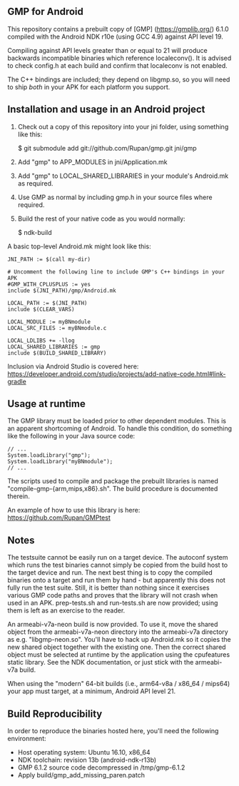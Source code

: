 GMP for Android
---------------

This repository contains a prebuilt copy of [GMP] (https://gmplib.org/) 6.1.0 compiled with the Android NDK r10e (using GCC 4.9) against API level 19.

Compiling against API levels greater than or equal to 21 will produce backwards incompatible binaries which reference localeconv().  It is advised to check config.h at each build and confirm that localeconv is not enabled.

The C++ bindings are included; they depend on libgmp.so, so you will need to ship *both* in your APK for each platform you support.

Installation and usage in an Android project
--------------------------------------------

1. Check out a copy of this repository into your jni folder, using something like this:

     $ git submodule add git://github.com/Rupan/gmp.git jni/gmp

2. Add "gmp" to APP_MODULES in jni/Application.mk
3. Add "gmp" to LOCAL_SHARED_LIBRARIES in your module's Android.mk as required.
4. Use GMP as normal by including gmp.h in your source files where required.
5. Build the rest of your native code as you would normally:

     $ ndk-build

A basic top-level Android.mk might look like this:

    JNI_PATH := $(call my-dir)

    # Uncomment the following line to include GMP's C++ bindings in your APK
    #GMP_WITH_CPLUSPLUS := yes
    include $(JNI_PATH)/gmp/Android.mk

    LOCAL_PATH := $(JNI_PATH)
    include $(CLEAR_VARS)

    LOCAL_MODULE := myBNmodule
    LOCAL_SRC_FILES := myBNmodule.c

    LOCAL_LDLIBS += -llog
    LOCAL_SHARED_LIBRARIES := gmp
    include $(BUILD_SHARED_LIBRARY)

Inclusion via Android Studio is covered here: https://developer.android.com/studio/projects/add-native-code.html#link-gradle

Usage at runtime
----------------

The GMP library must be loaded prior to other dependent modules.  This is an apparent shortcoming of Android.  To handle this condition, do something like the following in your Java source code:

    // ...
    System.loadLibrary("gmp");
    System.loadLibrary("myBNmodule");
    // ...

The scripts used to compile and package the prebuilt libraries is named "compile-gmp-{arm,mips,x86}.sh".  The build procedure is documented therein.

An example of how to use this library is here: https://github.com/Rupan/GMPtest

Notes
-----

The testsuite cannot be easily run on a target device.  The autoconf system which runs the test binaries cannot simply be copied from the build host to the target device and run.  The next best thing is to copy the compiled binaries onto a target and run them by hand - but apparently this does not fully run the test suite.  Still, it is better than nothing since it exercises various GMP code paths and proves that the library will not crash when used in an APK.  prep-tests.sh and run-tests.sh are now provided; using them is left as an exercise to the reader.

An armeabi-v7a-neon build is now provided.  To use it, move the shared object from the armeabi-v7a-neon directory into the armeabi-v7a directory as e.g. "libgmp-neon.so".  You'll have to hack up Android.mk so it copies the new shared object together with the existing one.  Then the correct shared object must be selected at runtime by the application using the cpufeatures static library.  See the NDK documentation, or just stick with the armeabi-v7a build.

When using the "modern" 64-bit builds (i.e., arm64-v8a / x86_64 / mips64) your app must target, at a minimum, Android API level 21.

Build Reproducibility
---------------------

In order to reproduce the binaries hosted here, you'll need the following environment:

* Host operating system: Ubuntu 16.10, x86_64
* NDK toolchain: revision 13b (android-ndk-r13b)
* GMP 6.1.2 source code decompressed in /tmp/gmp-6.1.2
* Apply build/gmp_add_missing_paren.patch
